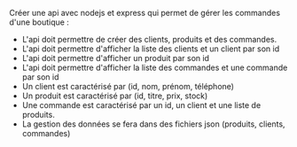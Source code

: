 Créer une api avec nodejs et express qui permet de gérer les commandes d'une boutique :

- L'api doit permettre de créer des clients, produits et des commandes.
- L'api doit permettre d'afficher la liste des clients et un client par son id
- L'api doit permettre d'afficher un produit par son id
- L'api doit permettre d'afficher la liste des commandes et une commande par son id
- Un client est caractérisé par (id, nom, prénom, téléphone)
- Un produit est caractérisé par (id, titre, prix, stock)
- Une commande est caractérisé par un id, un client et une liste de produits.
- La gestion des données se fera dans des fichiers json (produits, clients, commandes)